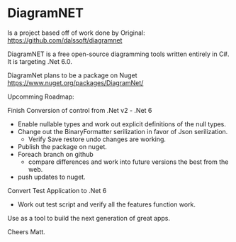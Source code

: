 # DiagramNET

Is a project based off of work done by Original: https://github.com/dalssoft/diagramnet

DiagramNET is a free open-source diagramming tools written entirely in C#.  It is targeting .Net 6.0.

DiagramNet plans to be a package on Nuget https://www.nuget.org/packages/DiagramNet/

Upcomming Roadmap:

Finish Conversion of control from .Net v2 - .Net 6
  - Enable nullable types and work out explicit definitions of the null types.
  - Change out the BinaryFormatter serilization in favor of Json serilization.
      - Verify Save restore undo changes are working.
  - Publish the package on nuget.
  - Foreach branch on github 
      - compare differences and work into future versions the best from the web.
  - push updates to nuget.

Convert Test Application to .Net 6
  - Work out test script and verify all the features function work.

Use as a tool to build the next generation of great apps.  

Cheers Matt. 

